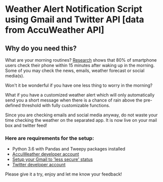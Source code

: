 # Weather Alert Notification Script using Gmail and Twitter API [data from AccuWeather API]

## Why do you need this?

What are your morning routines? [Research](https://blogs.constantcontact.com/smartphone-usage-statistics/#) shows that 80% of smartphone users check their phone within 15 minutes after waking up in the morning. Some of you may check the news, emails, weather forecast or social media(s).

Won't it be wonderful if you have one less thing to worry in the morning?

What if you have a customized weather alert which will only automatically send you a short message when there is a chance of rain above the pre-defined threshold with fully customizable functions. 

Since you are checking emails and social media anyway, do not waste your time checking the weather on the separated app. It is now live on your mail box and twitter feed!

### Here are requirements for the setup:

- Python 3.6 with Pandas and Tweepy packages installed
- [AccuWeather developer account](https://developer.accuweather.com/packages)
- [Setup your Gmail to 'less secure' status](https://myaccount.google.com/lesssecureapps?pli=1)
- [Twitter developer account](https://developer.twitter.com/)

Please give it a try, enjoy and let me know your feedback! 
